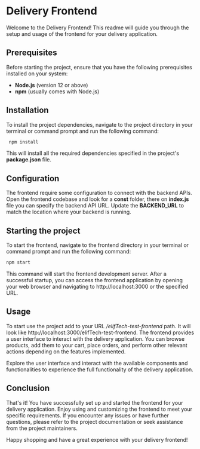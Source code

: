 
# Delivery Frontend

Welcome to the Delivery Frontend! This readme will guide you through the setup and usage of the frontend for your delivery application.
## Prerequisites
Before starting the project, ensure that you have the following prerequisites installed on your system:

- **Node.js** (version 12 or above)
- **npm** (usually comes with Node.js)


## Installation

To install the project dependencies, navigate to the project directory in your terminal or command prompt and run the following command:

```bash
 npm install
```

This will install all the required dependencies specified in the project's **package.json** file.

## Configuration

The frontend require some configuration to connect with the backend APIs. Open the frontend codebase and look for a **const** folder, there on **index.js** file you can specify the backend API URL. Update the **BACKEND_URL** to match the location where your backend is running.
## Starting the project

To start the frontend, navigate to the frontend directory in your terminal or command prompt and run the following command:
```bash 
npm start 
```

This command will start the frontend development server. After a successful startup, you can access the frontend application by opening your web browser and navigating to http://localhost:3000 or the specified URL.

## Usage
To start use the project add to your URL */elifTech-test-frontend* path. It will look like http://localhost:3000/elifTech-test-frontend. 
The frontend provides a user interface to interact with the delivery application. You can browse products, add them to your cart, place orders, and perform other relevant actions depending on the features implemented.

Explore the user interface and interact with the available components and functionalities to experience the full functionality of the delivery
application.
## Conclusion

That's it! You have successfully set up and started the frontend for your delivery application. Enjoy using and customizing the frontend to meet your specific requirements. If you encounter any issues or have further questions, please refer to the project documentation or seek assistance from the project maintainers.

Happy shopping and have a great experience with your delivery frontend!
